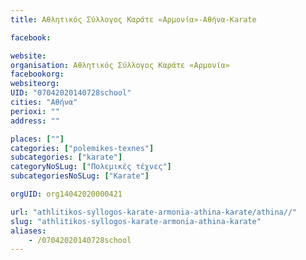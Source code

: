 ```yaml
---
title: Αθλητικός Σύλλογος Καράτε «Αρμονία»-Αθήνα-Karate

facebook:

website:
organisation: Αθλητικός Σύλλογος Καράτε «Αρμονία»
facebookorg:
websiteorg:
UID: "07042020140728school"
cities: "Αθήνα"
perioxi: ""
address: ""

places: [""]
categories: ["polemikes-texnes"]
subcategories: ["karate"]
categoryNoSLug: ["Πολεμικές τέχνες"]
subcategoriesNoSLug: ["Karate"]

orgUID: org14042020000421

url: "athlitikos-syllogos-karate-armonia-athina-karate/athina//"
slug: "athlitikos-syllogos-karate-armonia-athina-karate"
aliases:
    - /07042020140728school
---
```





